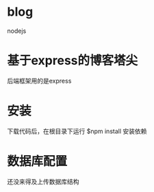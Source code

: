 # blog
nodejs

# 基于express的博客塔尖
后端框架用的是express

# 安装
下载代码后，在根目录下运行
$npm install 
安装依赖

# 数据库配置
还没来得及上传数据库结构

